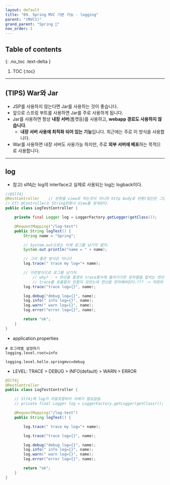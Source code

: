 ```yaml
---
layout: default
title: "09. Spring MVC 기본 기능 - logging"
parent: "(MVC1)"
grand_parent: "Spring 🐍"
nav_order: 1
---
```


## Table of contents
{: .no_toc .text-delta }

1. TOC
{:toc}

---

## (TIPS) War와 Jar

* JSP를 사용하지 않는다면 Jar를 사용하는 것이 좋습니다. 
* 앞으로 스프링 부트를 사용하면 Jar를 주로 사용하게 됩니다. 
* Jar를 사용하면 항상 **내장 서버**(톰캣등)를 사용하고, **webapp 경로도 사용하지 않습니다**. 
    * **내장 서버 사용에 최적화 되어 있는 기능**입니다. 최근에는 주로 이 방식을 사용합니다. 
* War를 사용하면 내장 서버도 사용가능 하지만, 주로 **외부 서버에 배포**하는 목적으로 사용합니다.

---

## log

* 참고) slf4j는 log의 interface고 실제로 사용되는 log는 logback이다.

```java
//@Slf4j
@RestController    // 반환을 view로 하는것이 아니라 http body로 반환(일단은 그냥 받아들이자.)
// Cf) @Controller는 String반환시 View를 찾게된다.
public class LogTestController {

    private final Logger log = LoggerFactory.getLogger(getClass());

    @RequestMapping("/log-test")
    public String logTest() {
        String name = "Spring";

        // System.out으로는 이제 로그를 남기지 말자.
        System.out.println("name = " + name);

        // 그리 좋은 방식은 아니다
        log.trace(" trace my log="+ name);

        // 이런방식으로 로그를 남기자.
            // why? - + 연산을 할경우 trace함수에 들어가기전 문자열을 합치는 연산을 java스스로 먼저하게된다.
            // trace를 호출할지 안할지 모르는데 연산을 먼저해버린다.??? -> 자원의 손실이다.
        log.trace("trace log={}", name);

        log.debug("debug log={}", name);
        log.info(" info log={}", name);
        log.warn(" warn log={}", name);
        log.error("error log={}", name);

        return "ok";
    }
}
```

* application.properties

```
# 로그레벨 설정하기
logging.level.root=info

logging.level.hello.springmvc=debug
```

* LEVEL: TRACE > DEBUG > INFO(default) > WARN > ERROR

```java
@Slf4j
@RestController
public class LogTestController {

    // Slf4j에 log가 자동포함되어 아래가 필요없음.
    // private final Logger log = LoggerFactory.getLogger(getClass());

    @RequestMapping("/log-test")
    public String logTest() {

        log.trace(" trace my log="+ name);

        log.trace("trace log={}", name);

        log.debug("debug log={}", name);
        log.info(" info log={}", name);
        log.warn(" warn log={}", name);
        log.error("error log={}", name);

        return "ok";
    }
}
```